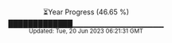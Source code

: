 <p align="center">
⏳Year Progress (46.65 %) <br>
█████████████▁▁▁▁▁▁▁▁▁▁▁▁▁▁▁▁▁ <br>
<sub>Updated: Tue, 20 Jun 2023 06:21:31 GMT</sub>
</p>

